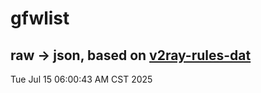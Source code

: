 # gfwlist
## raw -> json, based on [v2ray-rules-dat](https://github.com/Loyalsoldier/v2ray-rules-dat)
Tue Jul 15 06:00:43 AM CST 2025

